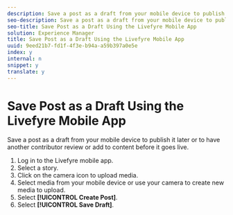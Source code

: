 ```yaml
---
description: Save a post as a draft from your mobile device to publish it later or to have another contributor review or add to content before it goes live.
seo-description: Save a post as a draft from your mobile device to publish it later or to have another contributor review or add to content before it goes live.
seo-title: Save Post as a Draft Using the Livefyre Mobile App
solution: Experience Manager
title: Save Post as a Draft Using the Livefyre Mobile App
uuid: 9eed21b7-fd1f-4f3e-b94a-a59b397a0e5e
index: y
internal: n
snippet: y
translate: y
---
```


# Save Post as a Draft Using the Livefyre Mobile App

Save a post as a draft from your mobile device to publish it later or to have another contributor review or add to content before it goes live.

1. Log in to the Livefyre mobile app.
1. Select a story.
1. Click on the camera icon to upload media.
1. Select media from your mobile device or use your camera to create new media to upload.
1. Select **[!UICONTROL Create Post]**.
1. Select **[!UICONTROL Save Draft]**.
